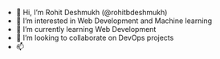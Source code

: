 - 👋 Hi, I’m Rohit Deshmukh (@rohitbdeshmukh)
- 👀 I’m interested in Web Development and Machine learning
- 🌱 I’m currently learning Web Development
- 💞️ I’m looking to collaborate on DevOps projects
- 📫 

<!---
rohitbdeshmukh/rohitbdeshmukh is a ✨ special ✨ repository because its `README.md` (this file) appears on your GitHub profile.
You can click the Preview link to take a look at your changes.
--->
